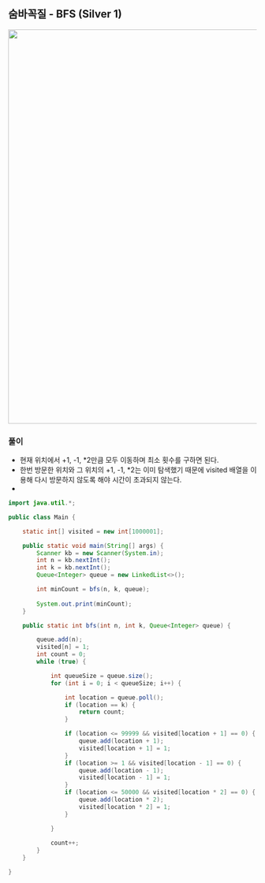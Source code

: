 ## 숨바꼭질 - BFS (Silver 1)

<img src="https://user-images.githubusercontent.com/35963403/170964181-32b39746-ee6d-4ad5-ad3c-829d593e3f22.jpg" width="800">

### 풀이

- 현재 위치에서 +1, -1, *2만큼 모두 이동하며 최소 횟수를 구하면 된다.
- 한번 방문한 위치와 그 위치의 +1, -1, *2는 이미 탐색했기 때문에 visited 배열을 이용해 다시 방문하지 않도록 해야 시간이 초과되지 않는다.
- 

```java
import java.util.*;

public class Main {

    static int[] visited = new int[1000001];

    public static void main(String[] args) {
        Scanner kb = new Scanner(System.in);
        int n = kb.nextInt();
        int k = kb.nextInt();
        Queue<Integer> queue = new LinkedList<>();

        int minCount = bfs(n, k, queue);
        
        System.out.print(minCount);
    }

    public static int bfs(int n, int k, Queue<Integer> queue) {

        queue.add(n);
        visited[n] = 1;
        int count = 0;
        while (true) {

            int queueSize = queue.size();
            for (int i = 0; i < queueSize; i++) {

                int location = queue.poll();
                if (location == k) {
                    return count;
                }

                if (location <= 99999 && visited[location + 1] == 0) {
                    queue.add(location + 1);
                    visited[location + 1] = 1;
                }
                if (location >= 1 && visited[location - 1] == 0) {
                    queue.add(location - 1);
                    visited[location - 1] = 1;
                }
                if (location <= 50000 && visited[location * 2] == 0) {
                    queue.add(location * 2);
                    visited[location * 2] = 1;
                }

            }
            
            count++;
        }
    }

}
```